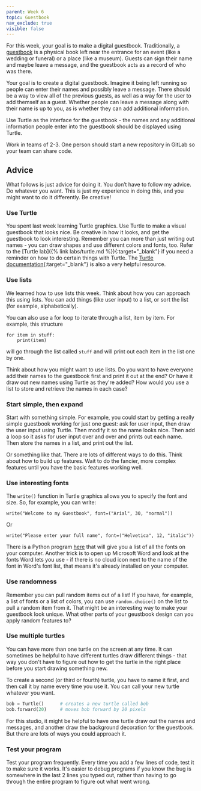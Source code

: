 ```yaml
---
parent: Week 6
topic: Guestbook
nav_exclude: true
visible: false
---
```


For this week, your goal is to make a digital guestbook. Traditionally, a [guestbook](https://en.wikipedia.org/wiki/Guestbook) is a physical book left near the entrance for an event (like a wedding or funeral) or a place (like a museum). Guests can sign their name and maybe leave a message, and the guestbook acts as a record of who was there.

Your goal is to create a digital guestbook. Imagine it being left running so people can enter their names and possibly leave a message. There should be a way to view all of the previous guests, as well as a way for the user to add themself as a guest. Whether people can leave a message along with their name is up to you, as is whether they can add additional information.

Use Turtle as the interface for the guestbook - the names and any additional information people enter into the guestbook should be displayed using Turtle.

Work in teams of 2-3. One person should start a new repository in GitLab so your team can share code.

## Advice

What follows is just advice for doing it. You don’t have to follow my advice. Do whatever you want. This is just my experience in doing this, and you might want to do it differently. Be creative!

### Use Turtle

You spent last week learning Turtle graphics. Use Turtle to make a visual guestbook that looks nice. Be creative in how it looks, and get the guestbook to look interesting. Remember you can more than just writing out names - you can draw shapes and use different colors and fonts, too. Refer to the [Turtle lab]({% link labs/turtle.md %}){:target="_blank"} if you need a reminder on how to do certain things with Turtle. The [Turtle documentation](https://docs.python.org/3/library/turtle.html){:target="_blank"} is also a very helpful resource.

### Use lists

We learned how to use lists this week. Think about how you can approach this using lists. You can add things (like user input) to a list, or sort the list (for example, alphabetically).

You can also use a for loop to iterate through a list, item by item. For example, this structure
```
for item in stuff:
    print(item)
```
will go through the list called `stuff` and will print out each item in the list one by one.

Think about how you might want to use lists. Do you want to have everyone add their names to the guestbook first and print it out at the end? Or have it draw out new names using Turtle as they're added? How would you use a list to store and retrieve the names in each case?

### Start simple, then expand

Start with something simple. For example, you could start by getting a really simple guestbook working for just one guest: ask for user input, then draw the user input using Turtle. Then modify it so the name looks nice. Then add a loop so it asks for user input over and over and prints out each name. Then store the names in a list, and print out the list.

Or something like that. There are lots of different ways to do this. Think about how to build up features. Wait to do the fancier, more complex features until you have the basic features working well.

### Use interesting fonts

The `write()` function in Turtle graphics allows you to specify the font and size.  So, for example, you can write:
```
write("Welcome to my Guestbook", font=("Arial", 30, "normal"))
```
Or
```
write("Please enter your full name", font=("Helvetica", 12, "italic"))
```

There is a Python program [here](https://gitlab.msu.edu/mi-250/random-lists/-/snippets/143) that will give you a list of all the fonts on your computer. Another trick is to open up Microsoft Word and look at the fonts Word lets you use - if there is no cloud icon next to the name of the font in Word's font list, that means it's already installed on your computer.

### Use randomness

Remember you can pull random items out of a list! If you have, for example, a list of fonts or a list of colors, you can use `random.choice()` on the list to pull a random item from it. That might be an interesting way to make your guestbook look unique. What other parts of your geustbook design can you apply random features to?

### Use multiple turtles

You can have more than one turtle on the screen at any time. It can sometimes be helpful to have different turtles draw different things - that way you don't have to figure out how to get the turtle in the right place before you start drawing something new. 

To create a second (or third or fourth) turtle, you have to name it first, and then call it by name every time you use it. You can call your new turtle whatever you want.

```python
bob = Turtle()      # creates a new turtle called bob
bob.forward(20)     # moves bob forward by 20 pixels
```

For this studio, it might be helpful to have one turtle draw out the names and messages, and another draw the background decoration for the guestbook. But there are lots of ways you could approach it.

### Test your program

Test your program frequently. Every time you add a few lines of code, test it to make sure it works. It's easier to debug programs if you know the bug is somewhere in the last 2 lines you typed out, rather than having to go through the entire program to figure out what went wrong.






